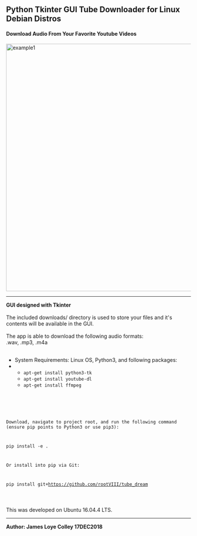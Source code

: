 ## Python Tkinter GUI Tube Downloader for Linux Debian Distros
#### Download Audio From Your Favorite Youtube Videos

<img src="https://github.com/rootVIII/tube_dream/blob/master/screenshot.png" alt="example1" height="675" width="950"><hr>
<b>GUI designed with Tkinter</b>
<br><br>
The included downloads/ directory is used to store your
files and it's contents will be available in the GUI.
<br><br>
The app is able to download the following audio formats:
<br>
.wav, .mp3, .m4a
<br><br>
<ul>
  <li>
    System Requirements: Linux OS, Python3, and following packages:
  </li>
  <li>
    <ul>
      <li><code>apt-get install python3-tk</code></li>
      <li><code>apt-get install youtube-dl</code></li>
      <li><code>apt-get install ffmpeg</code></li>
    </ul>
  </li>
</ul>
<br>
<pre>
  <code>

  Download, navigate to project root, and run the following command
  (ensure pip points to Python3 or use pip3):

   pip install -e .

   Or install into pip via Git:

   pip install git+https://github.com/rootVIII/tube_dream

  </code>
</pre>
This was developed on Ubuntu 16.04.4 LTS.
<hr>
<b>Author: James Loye Colley  17DEC2018</b>
<br>


